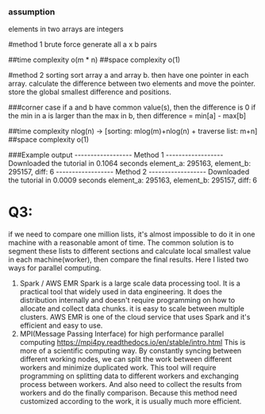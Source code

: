 ### assumption
elements in two arrays are integers

#method 1 brute force
generate all a x b pairs

##time complexity
o(m * n)
##space complexity
o(1)

#method 2 sorting
sort array a and array b. then have one pointer in each array. 
calculate the difference between two elements
and move the pointer.  store the global smallest difference and positions.

###corner case
if a and b have common value(s), then the difference is 0
if the min in a is larger than the max in b, then difference = min[a] - max[b]

##time complexity
nlog(n) -> [sorting: mlog(m)+nlog(n) + traverse list: m+n]
##space complexity
o(1)


###Example output
------------------ Method 1 ------------------
Downloaded the tutorial in 0.1064 seconds
element_a: 295163, element_b: 295157, diff: 6
------------------ Method 2 ------------------
Downloaded the tutorial in 0.0009 seconds
element_a: 295163, element_b: 295157, diff: 6


# Q3:
if we need to compare one million lists, it's almost impossible to do it in one machine with a reasonable amont of time.
The common solution is to segment these lists to different sections and calculate local smallest value in each machine(worker),
then compare the final results. Here I listed two ways for parallel computing.
1. Spark / AWS EMR
   Spark is a large scale data processing tool. It is a practical tool that widely used in data engineering. It does the distribution internally and doesn't require 
programming on how to allocate and collect data chunks. it is easy to scale between multiple clusters. AWS EMR is one of the 
   cloud service that uses Spark and it's efficient and easy to use. 
2. MPI(Message Passing Interface) for high performance parallel computing https://mpi4py.readthedocs.io/en/stable/intro.html
   This is more of a scientific computing way. By constantly syncing between different working nodes, we can split the work between different workers and minimize duplicated work.
   This tool will require programming on splitting data to different workers and exchanging process between workers. 
   And also need to collect the results from workers and do the finally comparison. Because this method need customized according
   to the work, it is usually much more efficient. 